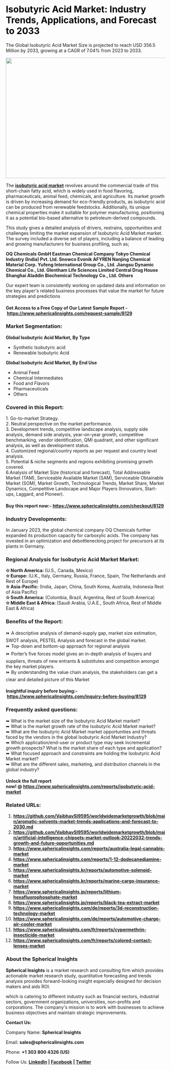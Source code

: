 <h1><span style="color: #000000;">Isobutyric Acid Market: Industry Trends, Applications, and Forecast to 2033</span></h1>
<div class="content-body__description">The Global Isobutyric Acid Market Size is projected to reach USD 356.5 Million by 2033, growing at a CAGR of 7.04% from 2023 to 2033.</div>
<div class="content-body__detail">
<section id="section_0" class="entry fr-view">
<p><strong><img src="https://www.sphericalinsights.com/images/rd/global-isobutyric-acid-market.png" alt="" width="650" height="379" /></strong></p>
<p>The&nbsp;<a href="https://www.sphericalinsights.com/reports/isobutyric-acid-market" target="_blank" rel="noopener"><strong>isobutyric acid market</strong></a>&nbsp;revolves around the commercial trade of this short-chain fatty acid, which is widely used in food flavoring, pharmaceuticals, animal feed, chemicals, and agriculture. Its market growth is driven by increasing demand for eco-friendly products, as isobutyric acid can be produced from renewable feedstocks. Additionally, its unique chemical properties make it suitable for polymer manufacturing, positioning it as a potential bio-based alternative to petroleum-derived compounds.</p>
<p>This study gives a detailed analysis of drivers, restrains, opportunities and challenges limiting the market expansion of Isobutyric Acid Market market. The survey included a diverse set of players, including a balance of leading and growing manufacturers for business profiling, such as;</p>
<p><strong>OQ Chemicals GmbH Eastman Chemical Company Tokyo Chemical Industry (India) Pvt. Ltd. Snowco Evonik AFYREN Nanjing Chemical Material Corp. Yufeng International Group Co., Ltd. Jiangsu Dynamic Chemical Co., Ltd. Glentham Life Sciences Limited Central Drug House Shanghai Aladdin Biochemical Technology Co., Ltd. Others</strong></p>
<p>Our expert team is consistently working on updated data and information on the key player's related business processes that value the market for future strategies and predictions</p>
<h4><strong>Get Access to a Free Copy of Our Latest Sample Report -&nbsp;<a href="https://www.sphericalinsights.com/request-sample/8129" target="_blank" rel="noopener">https://www.sphericalinsights.com/request-sample/8129</a></strong></h4>
<h3><strong>Market Segmentation:</strong></h3>
<p><strong>Global Isobutyric Acid Market, By&nbsp;</strong><strong>Type</strong></p>
<ul>
<li>Synthetic Isobutyric acid</li>
<li>Renewable Isobutyric Acid</li>
</ul>
<p><strong>Global Isobutyric Acid Market, By&nbsp;</strong><strong>End Use</strong></p>
<ul>
<li>Animal Feed</li>
<li>Chemical Intermediates</li>
<li>Food and Flavors</li>
<li>Pharmaceuticals</li>
<li>Others</li>
</ul>
<h3>Covered in this Report:</h3>
<p>1. Go-to-market Strategy.<br />2. Neutral perspective on the market performance.<br />3. Development trends, competitive landscape analysis, supply side analysis, demand side analysis, year-on-year growth, competitive benchmarking, vendor identification, QMI quadrant, and other significant analysis, as well as development status.<br />4. Customized regional/country reports as per request and country level analysis.<br />5. Potential &amp; niche segments and regions exhibiting promising growth covered.<br />6.Analysis of Market Size (historical and forecast), Total Addressable Market (TAM), Serviceable Available Market (SAM), Serviceable Obtainable Market (SOM), Market Growth, Technological Trends, Market Share, Market Dynamics, Competitive Landscape and Major Players (Innovators, Start-ups, Laggard, and Pioneer).</p>
<h4>Buy this report now:-&nbsp;<a href="https://www.sphericalinsights.com/checkout/8129" target="_blank" rel="noopener">https://www.sphericalinsights.com/checkout/8129</a></h4>
<h3>Industry Developments:</h3>
<p>In January 2023, the global chemical company OQ Chemicals further expanded its production capacity for carboxylic acids. The company has invested in an optimization and debottlenecking project for precursors at its plants in Germany.</p>
<h3><strong>Regional Analysis for Isobutyric Acid Market Market:</strong></h3>
<p><strong>✫ North America:&nbsp;</strong>(U.S., Canada, Mexico)<br /><strong>✫ Europe:&nbsp;</strong>(U.K., Italy, Germany, Russia, France, Spain, The Netherlands and Rest of Europe)<br /><strong>✫ Asia-Pacific:&nbsp;</strong>(India, Japan, China, South Korea, Australia, Indonesia Rest of Asia Pacific)<br /><strong>✫ South America:&nbsp;</strong>(Colombia, Brazil, Argentina, Rest of South America)<br /><strong>✫ Middle East &amp; Africa:&nbsp;</strong>(Saudi Arabia, U.A.E., South Africa, Rest of Middle East &amp; Africa)</p>
<h3>Benefits of the Report:</h3>
<p>⏩ A descriptive analysis of demand-supply gap, market size estimation, SWOT analysis, PESTEL Analysis and forecast in the global market.<br />⏩ Top-down and bottom-up approach for regional analysis<br />⏩ Porter&rsquo;s five forces model gives an in-depth analysis of buyers and suppliers, threats of new entrants &amp; substitutes and competition amongst the key market players.<br />⏩ By understanding the value chain analysis, the stakeholders can get a clear and detailed picture of this Market</p>
<h4>Insightful inquiry before buying:-&nbsp;<a href="https://www.sphericalinsights.com/inquiry-before-buying/8129" target="_blank" rel="noopener">https://www.sphericalinsights.com/inquiry-before-buying/8129</a></h4>
<h3>Frequently asked questions:</h3>
<p>➥ What is the market size of the Isobutyric Acid Market market?<br />➥ What is the market growth rate of the Isobutyric Acid Market market?<br />➥ What are the Isobutyric Acid Market market opportunities and threats faced by the vendors in the global Isobutyric Acid Market Industry?<br />➥ Which application/end-user or product type may seek incremental growth prospects? What is the market share of each type and application?<br />➥ What focused approach and constraints are holding the Isobutyric Acid Market market?<br />➥ What are the different sales, marketing, and distribution channels in the global industry?</p>
<h4>Unlock the full report now!&nbsp;@&nbsp;<a href="https://www.sphericalinsights.com/reports/isobutyric-acid-market" target="_blank" rel="noopener">https://www.sphericalinsights.com/reports/isobutyric-acid-market</a></h4>
<h3><strong>Related URLs:</strong></h3>
<ol>
<li><strong><a href="https://github.com/VaibhavSI9595/worldwidemarketgrowth/blob/main/aromatic-solvents-market-trends-applications-and-forecast-to-2030.md">https://github.com/VaibhavSI9595/worldwidemarketgrowth/blob/main/aromatic-solvents-market-trends-applications-and-forecast-to-2030.md</a></strong></li>
<li><strong><a href="https://github.com/VaibhavSI9595/worldwidemarketgrowth/blob/main/artificial-intelligence-chipsets-market-outlook-20222032-trends-growth-and-future-opportunities.md">https://github.com/VaibhavSI9595/worldwidemarketgrowth/blob/main/artificial-intelligence-chipsets-market-outlook-20222032-trends-growth-and-future-opportunities.md</a></strong></li>
<li><strong><a href="https://www.sphericalinsights.com/reports/australia-legal-cannabis-market">https://www.sphericalinsights.com/reports/australia-legal-cannabis-market</a></strong></li>
<li><strong><a href="https://www.sphericalinsights.com/reports/1-12-dodecanediamine-market">https://www.sphericalinsights.com/reports/1-12-dodecanediamine-market</a></strong></li>
<li><strong><a href="https://www.sphericalinsights.kr/reports/automotive-solenoid-market">https://www.sphericalinsights.kr/reports/automotive-solenoid-market</a></strong></li>
<li><strong><a href="https://www.sphericalinsights.kr/reports/marine-cargo-insurance-market">https://www.sphericalinsights.kr/reports/marine-cargo-insurance-market</a></strong></li>
<li><strong><a href="https://www.sphericalinsights.jp/reports/lithium-hexafluorophosphate-market">https://www.sphericalinsights.jp/reports/lithium-hexafluorophosphate-market</a></strong></li>
<li><strong><a href="https://www.sphericalinsights.jp/reports/black-tea-extract-market">https://www.sphericalinsights.jp/reports/black-tea-extract-market</a></strong></li>
<li><strong><a href="https://www.sphericalinsights.com/de/reports/3d-reconstruction-technology-market">https://www.sphericalinsights.com/de/reports/3d-reconstruction-technology-market</a></strong></li>
<li><strong><a href="https://www.sphericalinsights.com/de/reports/automotive-charge-air-cooler-market">https://www.sphericalinsights.com/de/reports/automotive-charge-air-cooler-market</a></strong></li>
<li><strong><a href="https://www.sphericalinsights.com/fr/reports/cypermethrin-insecticide-market">https://www.sphericalinsights.com/fr/reports/cypermethrin-insecticide-market</a></strong></li>
<li><strong><a href="https://www.sphericalinsights.com/fr/reports/colored-contact-lenses-market">https://www.sphericalinsights.com/fr/reports/colored-contact-lenses-market</a>&nbsp;</strong></li>
</ol>
<h3><strong>About the Spherical Insights</strong></h3>
<p><strong>Spherical Insights</strong>&nbsp;is a market research and consulting firm which provides actionable market research study, quantitative forecasting and trends analysis provides forward-looking insight especially designed for decision makers and aids ROI.</p>
<p>which is catering to different industry such as financial sectors, industrial sectors, government organizations, universities, non-profits and corporations. The company's mission is to work with businesses to achieve business objectives and maintain strategic improvements.</p>
<p><strong>Contact Us:</strong></p>
<p>Company Name:&nbsp;<strong>Spherical Insights</strong></p>
<p>Email:&nbsp;<strong>sales@sphericalinsights.com</strong></p>
<p>Phone:&nbsp;<strong>+1 303 800 4326 (US)</strong></p>
<p>Follow Us:&nbsp;<strong><a href="https://www.linkedin.com/company/spherical-insight/"><u>LinkedIn</u></a>&nbsp;|&nbsp;<a href="https://www.facebook.com/sphericalinsights22"><u>Facebook</u></a>&nbsp;|&nbsp;<a href="https://twitter.com/SInsights_US"><u>Twitter</u></a></strong></p>
</section>
</div>
<p><span style="color: #000000;">&nbsp;</span></p>

